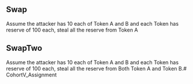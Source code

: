 
## Swap
Assume the attacker has 10 each of Token A and B and each Token has reserve of 100 each, steal all the reserve from Token A


## SwapTwo
Assume the attacker has 10 each of Token A and B and each Token has reserve of 100 each, steal all the reserve from Both Token A and Token B.# CohortV_Assignment
